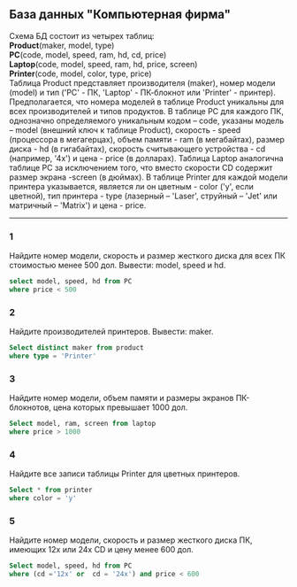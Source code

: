## База данных "Компьютерная фирма"


Схема БД состоит из четырех таблиц:<br/>
**Product**(maker, model, type)<br/>
**PC**(code, model, speed, ram, hd, cd, price)<br/>
**Laptop**(code, model, speed, ram, hd, price, screen)<br/>
**Printer**(code, model, color, type, price)<br/>
Таблица Product представляет производителя (maker), номер модели (model) и тип ('PC' - ПК, 'Laptop' - ПК-блокнот или 'Printer' - принтер). Предполагается, что номера моделей в таблице Product уникальны для всех производителей и типов продуктов. В таблице PC для каждого ПК, однозначно определяемого уникальным кодом – code, указаны модель – model (внешний ключ к таблице Product), скорость - speed (процессора в мегагерцах), объем памяти - ram (в мегабайтах), размер диска - hd (в гигабайтах), скорость считывающего устройства - cd (например, '4x') и цена - price (в долларах). Таблица Laptop аналогична таблице РС за исключением того, что вместо скорости CD содержит размер экрана -screen (в дюймах). В таблице Printer для каждой модели принтера указывается, является ли он цветным - color ('y', если цветной), тип принтера - type (лазерный – 'Laser', струйный – 'Jet' или матричный – 'Matrix') и цена - price.
____
### 1
Найдите номер модели, скорость и размер жесткого диска для всех ПК стоимостью менее 500 дол. Вывести: model, speed и hd.

```SQL
select model, speed, hd from PC
where price < 500
```

### 2
Найдите производителей принтеров. Вывести: maker.

```SQL
Select distinct maker from product
where type = 'Printer'
```

### 3
Найдите номер модели, объем памяти и размеры экранов ПК-блокнотов, цена которых превышает 1000 дол.

```SQL
Select model, ram, screen from laptop
where price > 1000
```

### 4
Найдите все записи таблицы Printer для цветных принтеров.

```SQL
Select * from printer
where color = 'y'
```

### 5
Найдите номер модели, скорость и размер жесткого диска ПК, имеющих 12x или 24x CD и цену менее 600 дол.

```SQL
Select model, speed, hd from PC
where (cd ='12x' or  cd = '24x') and price < 600
```
